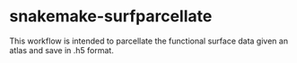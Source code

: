 # snakemake-surfparcellate
This workflow is intended to parcellate the functional surface data given an atlas and save in .h5 format.
